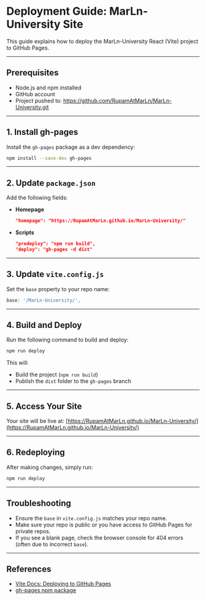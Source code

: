 # Deployment Guide: MarLn-University Site

This guide explains how to deploy the MarLn-University React (Vite) project to GitHub Pages.

---

## Prerequisites
- Node.js and npm installed
- GitHub account
- Project pushed to: https://github.com/RupamAtMarLn/MarLn-University.git

---

## 1. Install gh-pages

Install the `gh-pages` package as a dev dependency:

```bash
npm install --save-dev gh-pages
```

---

## 2. Update `package.json`

Add the following fields:

- **Homepage**
  ```json
  "homepage": "https://RupamAtMarLn.github.io/MarLn-University/"
  ```
- **Scripts**
  ```json
  "predeploy": "npm run build",
  "deploy": "gh-pages -d dist"
  ```

---

## 3. Update `vite.config.js`

Set the `base` property to your repo name:

```js
base: '/MarLn-University/',
```

---

## 4. Build and Deploy

Run the following command to build and deploy:

```bash
npm run deploy
```

This will:
- Build the project (`npm run build`)
- Publish the `dist` folder to the `gh-pages` branch

---

## 5. Access Your Site

Your site will be live at:
[https://RupamAtMarLn.github.io/MarLn-University/](https://RupamAtMarLn.github.io/MarLn-University/)

---

## 6. Redeploying

After making changes, simply run:

```bash
npm run deploy
```

---

## Troubleshooting
- Ensure the `base` in `vite.config.js` matches your repo name.
- Make sure your repo is public or you have access to GitHub Pages for private repos.
- If you see a blank page, check the browser console for 404 errors (often due to incorrect `base`).

---

## References
- [Vite Docs: Deploying to GitHub Pages](https://vitejs.dev/guide/static-deploy.html#github-pages)
- [gh-pages npm package](https://www.npmjs.com/package/gh-pages) 